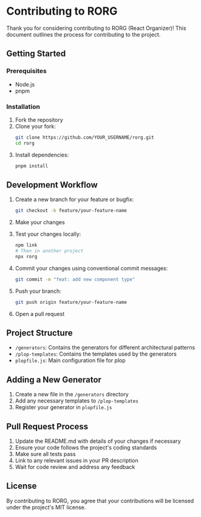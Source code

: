 # Contributing to RORG

Thank you for considering contributing to RORG (React Organizer)! This document outlines the process for contributing to the project.

## Getting Started

### Prerequisites

- Node.js
- pnpm

### Installation

1. Fork the repository
2. Clone your fork:
   ```bash
   git clone https://github.com/YOUR_USERNAME/rorg.git
   cd rorg
   ```
3. Install dependencies:
   ```bash
   pnpm install
   ```

## Development Workflow

1. Create a new branch for your feature or bugfix:
   ```bash
   git checkout -b feature/your-feature-name
   ```

2. Make your changes

3. Test your changes locally:
   ```bash
   npm link
   # Then in another project
   npx rorg
   ```

4. Commit your changes using conventional commit messages:
   ```bash
   git commit -m "feat: add new component type"
   ```

5. Push your branch:
   ```bash
   git push origin feature/your-feature-name
   ```

6. Open a pull request

## Project Structure

- `/generators`: Contains the generators for different architectural patterns
- `/plop-templates`: Contains the templates used by the generators
- `plopfile.js`: Main configuration file for plop

## Adding a New Generator

1. Create a new file in the `/generators` directory
2. Add any necessary templates to `/plop-templates`
3. Register your generator in `plopfile.js`

## Pull Request Process

1. Update the README.md with details of your changes if necessary
2. Ensure your code follows the project's coding standards
3. Make sure all tests pass
4. Link to any relevant issues in your PR description
5. Wait for code review and address any feedback

## License

By contributing to RORG, you agree that your contributions will be licensed under the project's MIT license.
